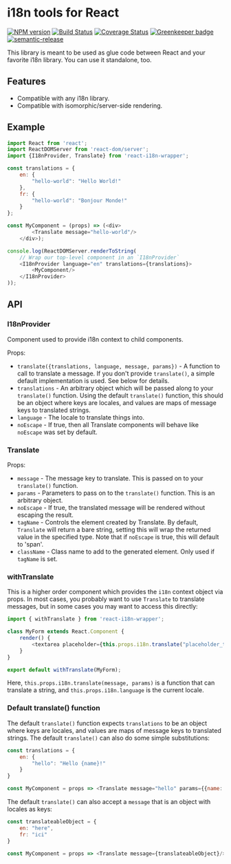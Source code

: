 # i18n tools for React

[![NPM version](https://badge.fury.io/js/react-i18n-wrapper.svg)](https://npmjs.org/package/react-i18n-wrapper)
[![Build Status](https://travis-ci.org/benbria/react-i18n-wrapper.svg)](https://travis-ci.org/benbria/react-i18n-wrapper)
[![Coverage Status](https://coveralls.io/repos/benbria/react-i18n-wrapper/badge.svg)](https://coveralls.io/r/benbria/react-i18n-wrapper)
[![Greenkeeper badge](https://badges.greenkeeper.io/benbria/react-i18n-wrapper.svg)](https://greenkeeper.io/)
[![semantic-release](https://img.shields.io/badge/%20%20%F0%9F%93%A6%F0%9F%9A%80-semantic--release-e10079.svg)](https://github.com/semantic-release/semantic-release)

This library is meant to be used as glue code between React and your favorite
i18n library.  You can use it standalone, too.

## Features

* Compatible with any i18n library.
* Compatible with isomorphic/server-side rendering.

## Example

```javascript
import React from 'react';
import ReactDOMServer from 'react-dom/server';
import {I18nProvider, Translate} from 'react-i18n-wrapper';

const translations = {
    en: {
        "hello-world": "Hello World!"
    },
    fr: {
        "hello-world": "Bonjour Monde!"
    }
};

const MyComponent = (props) => (<div>
        <Translate message="hello-world"/>
    </div>);

console.log(ReactDOMServer.renderToString(
    // Wrap our top-level component in an `I18nProvider`
    <I18nProvider language="en" translations={translations}>
        <MyComponent/>
    </I18nProvider>
));

```

## API

### I18nProvider

Component used to provide i18n context to child components.

Props:

* `translate({translations, language, message, params})` - A function to call to
  translate a message.  If you don't provide `translate()`, a simple default
  implementation is used.  See below for details.
* `translations` - An arbitrary object which will be passed along to your `translate()`
  function.  Using the default `translate()` function, this should be an object
  where keys are locales, and values are maps of message keys to translated
  strings.
* `language` - The locale to translate things into.
* `noEscape` - If true, then all Translate components will behave like
  `noEscape` was set by default.

### Translate

Props:

* `message` - The message key to translate. This is passed on to your
  `translate()` function.
* `params` - Parameters to pass on to the `translate()` function.  This is an
  arbitrary object.
* `noEscape` - If true, the translated message will be rendered without escaping
  the result.
* `tagName` - Controls the element created by Translate.  By default,
  `Translate` will return a bare string, setting this will wrap the returned
  value in the specified type.  Note that if `noEscape` is true, this will
  default to 'span'.
* `className` - Class name to add to the generated element.  Only used if
  `tagName` is set.

### withTranslate

This is a higher order component which provides the `i18n` context object via
props.  In most cases, you probably want to  use `Translate` to translate
messages, but in some cases you may want to access this directly:

```javascript
import { withTranslate } from 'react-i18n-wrapper';

class MyForm extends React.Component {
    render() {
        <textarea placeholder={this.props.i18n.translate("placeholder_text")}/>
    }
}

export default withTranslate(MyForm);
```

Here, `this.props.i18n.translate(message, params)` is a function that can
translate a string, and `this.props.i18n.language` is the current locale.

### Default translate() function

The default `translate()` function expects `translations` to be an object where
keys are locales, and values are maps of message keys to translated strings.  The
default `translate()` can also do some simple substitutions:

```javascript
const translations = {
    en: {
        "hello": "Hello {name}!"
    }
}

const MyComponent = props => <Translate message="hello" params={{name: "Jason"}}/>
```

The default `translate()` can also accept a `message` that is an object with
locales as keys:

```javascript
const translateableObject = {
    en: "here",
    fr: "ici"
}

const MyComponent = props => <Translate message={translateableObject}/>
```
